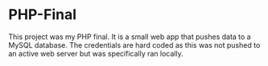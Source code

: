 # PHP-Final

This project was my PHP final. It is a small web app that pushes data to a MySQL database. The credentials are hard coded as this was not pushed to an active web server but was specifically ran locally. 
